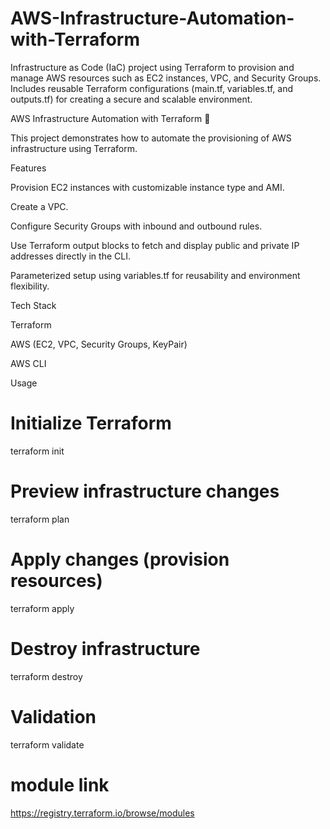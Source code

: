 # AWS-Infrastructure-Automation-with-Terraform
Infrastructure as Code (IaC) project using Terraform to provision and manage AWS resources such as EC2 instances, VPC, and Security Groups. Includes reusable Terraform configurations (main.tf, variables.tf, and outputs.tf) for creating a secure and scalable environment.


AWS Infrastructure Automation with Terraform 🚀

This project demonstrates how to automate the provisioning of AWS infrastructure using Terraform.

Features

Provision EC2 instances with customizable instance type and AMI.

Create a VPC.

Configure Security Groups with inbound and outbound rules.

Use Terraform output blocks to fetch and display public and private IP addresses directly in the CLI.

Parameterized setup using variables.tf for reusability and environment flexibility.

Tech Stack

Terraform

AWS (EC2, VPC, Security Groups, KeyPair)

AWS CLI

Usage
# Initialize Terraform
terraform init  

# Preview infrastructure changes
terraform plan  

# Apply changes (provision resources)
terraform apply  

# Destroy infrastructure
terraform destroy  

# Validation
terraform validate  

# module link
https://registry.terraform.io/browse/modules


